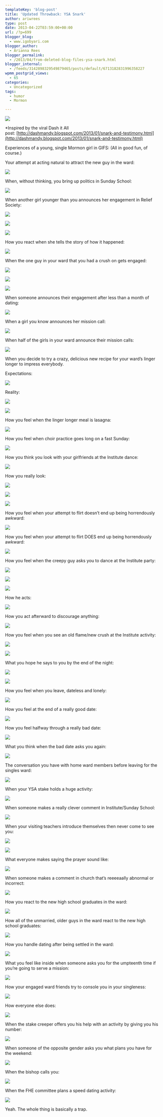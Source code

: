 ```yaml
---
templateKey: 'blog-post'
title: 'Updated Throwback: YSA Snark'
author: ariwrees
type: post
date: 2013-04-22T03:59:00+00:00
url: /?p=699
blogger_blog:
  - www.igobyari.com
blogger_author:
  - Arianna Rees
blogger_permalink:
  - /2013/04/from-deleted-blog-files-ysa-snark.html
blogger_internal:
  - /feeds/3142898329549879465/posts/default/6713182831996358227
wpmm_postgrid_views:
  - 65
categories:
  - Uncategorized
tags:
  - humor
  - Mormon

---
```

[![](https://www.igobyari.com/wp-content/uploads/2013/04/u8uWwZu3ZkSbw9etE95WGA2.jpg)](https://www.igobyari.com/wp-content/uploads/2013/04/u8uWwZu3ZkSbw9etE95WGA2-1.jpg)

\*Inspired by the viral Dash it All post: [http://dashmandy.blogspot.com/2013/01/snark-and-testimony.html](http://dashmandy.blogspot.com/2013/01/snark-and-testimony.html)

Experiences of a young, single Mormon girl in GIFS: (All in good fun, of course.)

Your attempt at acting natural to attract the new guy in the ward: 

[![](https://www.igobyari.com/wp-content/uploads/2013/04/tumblr_m5jf93gUrU1r3tm3vo1_250.gif)](https://www.igobyari.com/wp-content/uploads/2013/04/tumblr_m5jf93gUrU1r3tm3vo1_250.gif)

When, without thinking, you bring up politics in Sunday School: 

![](https://www.igobyari.com/wp-content/uploads/2013/04/tumblr_mduq2fgUt61r6aoq4o1_250.gif)

When another girl younger than you announces her engagement in Relief Society: 

![](https://www.igobyari.com/wp-content/uploads/2013/04/tumblr_mdnje1vtYm1qili3vo1_250.gif)

![](https://www.igobyari.com/wp-content/uploads/2013/04/tumblr_maj5i5tbF61rbcfgko1_250.gif)

![](https://www.igobyari.com/wp-content/uploads/2013/04/tumblr_mcxvpd5RQn1r6aoq4o1_250.gif)

How you react when she tells the story of how it happened:

![](https://www.igobyari.com/wp-content/uploads/2013/04/tumblr_m5vmxrOQY41rqpx0x.gif)

When the one guy in your ward that you had a crush on gets engaged: 

[![](https://www.igobyari.com/wp-content/uploads/2013/04/tumblr_m8mk7fGEYb1r6aoq4o1_250.gif)](https://www.igobyari.com/wp-content/uploads/2013/04/tumblr_m8mk7fGEYb1r6aoq4o1_250.gif)

![](https://www.igobyari.com/wp-content/uploads/2013/04/tumblr_mbvhbpBSWd1rxifz8o1_250.gif)

![](https://www.igobyari.com/wp-content/uploads/2013/04/tumblr_men8v4tyXJ1rqpx0x.gif)

When someone announces their engagement after less than a month of dating:

![](https://www.igobyari.com/wp-content/uploads/2013/04/tumblr_m5rtcjhuv51r6aoq4o1_250.gif)

When a girl you know announces her mission call: 

![](https://www.igobyari.com/wp-content/uploads/2013/04/tumblr_mdo67sS0OH1r6aoq4o1_250.gif)

When half of the girls in your ward announce their mission calls: 

![](https://www.igobyari.com/wp-content/uploads/2013/04/tumblr_m6da9pKYIU1r6aoq4o1_250.gif)

When you decide to try a crazy, delicious new recipe for your ward’s linger longer to impress everybody.

Expectations: 

![](https://www.igobyari.com/wp-content/uploads/2013/04/tumblr_mcw743bPgP1rncdgao1_250.gif)

Reality:

[![](https://www.igobyari.com/wp-content/uploads/2013/04/tumblr_mgearsUqxq1r6aoq4o1_250.gif)](https://www.igobyari.com/wp-content/uploads/2013/04/tumblr_mgearsUqxq1r6aoq4o1_250.gif)

![](https://www.igobyari.com/wp-content/uploads/2013/04/tumblr_m7iqb0f7Uk1rqpx0x.gif)

How you feel when the linger longer meal is lasagna: 

![](https://www.igobyari.com/wp-content/uploads/2013/04/tumblr_lpbnkxASoF1qc8i4w.gif)

How you feel when choir practice goes long on a fast Sunday:

![](https://www.igobyari.com/wp-content/uploads/2013/04/tumblr_lq045aNDKL1qbcpfo.gif)

How you think you look with your girlfriends at the Institute dance: 

[![](https://www.igobyari.com/wp-content/uploads/2013/04/tumblr_mcsekaviAK1qcf0qzo1_250.gif)](https://www.igobyari.com/wp-content/uploads/2013/04/tumblr_mcsekaviAK1qcf0qzo1_250.gif)

How you really look:

![](https://www.igobyari.com/wp-content/uploads/2013/04/tumblr_m0le4ixsHO1rqwl7to1_100.gif)

![](https://www.igobyari.com/wp-content/uploads/2013/04/tumblr_m8jr8iFJ9g1rqpx0x.gif)

![](https://www.igobyari.com/wp-content/uploads/2013/04/tumblr_m6gfdxcbgv1rqpx0x.gif)

How you feel when your attempt to flirt doesn’t end up being horrendously awkward:

![](https://www.igobyari.com/wp-content/uploads/2013/04/tumblr_m9poloIatp1r6aoq4o1_250.gif)

How you feel when your attempt to flirt DOES end up being horrendously awkward: 

![](https://www.igobyari.com/wp-content/uploads/2013/04/tumblr_m9hj1alZaJ1qh15yyo1_250.gif)

How you feel when the creepy guy asks you to dance at the Institute party: 

![](https://www.igobyari.com/wp-content/uploads/2013/04/tumblr_m4hsop4IUb1r6aoq4o1_250.gif)

![](https://www.igobyari.com/wp-content/uploads/2013/04/tumblr_mce4racPgV1r6aoq4o1_250.gif)

![](https://www.igobyari.com/wp-content/uploads/2013/04/tumblr_lzz2t2psWo1r6aoq4o1_250.gif)

How he acts:

![](https://www.igobyari.com/wp-content/uploads/2013/04/tumblr_m60wty9B3F1rqpx0x.gif)

How you act afterward to discourage anything:

![](https://www.igobyari.com/wp-content/uploads/2013/04/tumblr_m5rtewumDf1r6aoq4o1_250.gif)

How you feel when you see an old flame/new crush at the Institute activity:

![](https://www.igobyari.com/wp-content/uploads/2013/04/tumblr_m30l9xgSjN1r6aoq4o1_250.gif)

![](https://www.igobyari.com/wp-content/uploads/2013/04/tumblr_m3l8qiiKku1qfwq0c.gif)

What you hope he says to you by the end of the night: 

![](https://www.igobyari.com/wp-content/uploads/2013/04/tumblr_meli78hFnx1rqpx0x.gif)

![](https://www.igobyari.com/wp-content/uploads/2013/04/tumblr_mbd1ldytQr1r6aoq4o1_250.gif)

How you feel when you leave, dateless and lonely:

![](https://www.igobyari.com/wp-content/uploads/2013/04/tumblr_m8r07gigpM1rqpx0x.gif)

How you feel at the end of a really good date:

![](https://www.igobyari.com/wp-content/uploads/2013/04/tumblr_m8jrj4hq6Z1rqpx0x.gif)

How you feel halfway through a really bad date:

![](https://www.igobyari.com/wp-content/uploads/2013/04/tumblr_m7ne8bH3zC1rqpx0x.gif)

What you think when the bad date asks you again:

![](https://www.igobyari.com/wp-content/uploads/2013/04/tumblr_m6snh2whus1rqpx0x.gif)

The conversation you have with home ward members before leaving for the singles ward:

![](https://www.igobyari.com/wp-content/uploads/2013/04/tumblr_m91c88L3Jr1rqpx0x.gif)

When your YSA stake holds a huge activity: 

![](https://www.igobyari.com/wp-content/uploads/2013/04/tumblr_m71g4r1uAe1r6aoq4o1_250.gif)

When someone makes a really clever comment in Institute/Sunday School:

![](https://www.igobyari.com/wp-content/uploads/2013/04/tumblr_lvwopgPop81qc3759o2_250.gif)

When your visiting teachers introduce themselves then never come to see you: 

![](https://www.igobyari.com/wp-content/uploads/2013/04/tumblr_lx5c9qOgyS1r37w8so1_250.gif)

![](https://www.igobyari.com/wp-content/uploads/2013/04/tumblr_m39s1dKY0F1r6aoq4o1_400.gif)

What everyone makes saying the prayer sound like:

![](https://www.igobyari.com/wp-content/uploads/2013/04/tumblr_m6baun8RZU1rqpx0x.gif)

When someone makes a comment in church that’s reeeeaally abnormal or incorrect:

![](https://www.igobyari.com/wp-content/uploads/2013/04/tumblr_m65j6066f01rqpx0x.gif)

How you react to the new high school graduates in the ward:

![](https://www.igobyari.com/wp-content/uploads/2013/04/tumblr_m5f1z4Hxko1rqpx0x.gif)

How all of the unmarried, older guys in the ward react to the new high school graduates: 

![](https://www.igobyari.com/wp-content/uploads/2013/04/tumblr_m5f3zs4ELG1rqpx0x.gif)

How you handle dating after being settled in the ward:

![](https://www.igobyari.com/wp-content/uploads/2013/04/tumblr_mdyd8aqhxd1ribnwko1_500.gif)

What you feel like inside when someone asks you for the umpteenth time if you’re going to serve a mission:

![](https://www.igobyari.com/wp-content/uploads/2013/04/tumblr_lqnctcCzwM1qklyde.gif)

How your engaged ward friends try to console you in your singleness:

![](https://www.igobyari.com/wp-content/uploads/2013/04/tumblr_m53s3bxaEN1rqpx0x.gif)

How everyone else does:

![](https://www.igobyari.com/wp-content/uploads/2013/04/tumblr_m4sxypRtMG1rqpx0x.gif)

When the stake creeper offers you his help with an activity by giving you his number:

![](https://www.igobyari.com/wp-content/uploads/2013/04/tumblr_m505tzd1x41rqpx0x.gif)

When someone of the opposite gender asks you what plans you have for the weekend:

![](https://www.igobyari.com/wp-content/uploads/2013/04/tumblr_m505tzd1x41rqpx0x.gif)

When the bishop calls you:

![](https://www.igobyari.com/wp-content/uploads/2013/04/tumblr_m505tzd1x41rqpx0x.gif)

When the FHE committee plans a speed dating activity:

![](https://www.igobyari.com/wp-content/uploads/2013/04/tumblr_m505tzd1x41rqpx0x.gif)

Yeah. The whole thing is basically a trap.